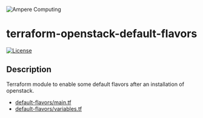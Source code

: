 ![Ampere Computing](https://avatars2.githubusercontent.com/u/34519842?s=400&u=1d29afaac44f477cbb0226139ec83f73faefe154&v=4)

# terraform-openstack-default-flavors

[![License](https://img.shields.io/badge/License-Apache%202.0-blue.svg)](https://opensource.org/licenses/Apache-2.0)


## Description

Terraform module to enable some default flavors after an installation of openstack.

* [default-flavors/main.tf](default-flavors/main.tf)
* [default-flavors/variables.tf](default-flavors/variables.tf)
